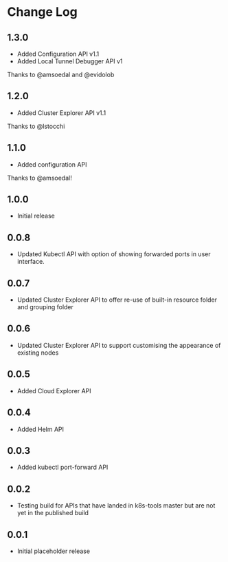 # Change Log

## 1.3.0

* Added Configuration API v1.1
* Added Local Tunnel Debugger API v1

Thanks to @amsoedal and @evidolob

## 1.2.0

* Added Cluster Explorer API v1.1

Thanks to @lstocchi

## 1.1.0

* Added configuration API

Thanks to @amsoedal!

## 1.0.0

* Initial release

## 0.0.8

* Updated Kubectl API with option of showing forwarded ports in user interface.

## 0.0.7

* Updated Cluster Explorer API to offer re-use of built-in resource folder and grouping folder

## 0.0.6

* Updated Cluster Explorer API to support customising the appearance of existing nodes

## 0.0.5

* Added Cloud Explorer API

## 0.0.4

* Added Helm API

## 0.0.3

* Added kubectl port-forward API

## 0.0.2

* Testing build for APIs that have landed in k8s-tools master but are not yet in
  the published build

## 0.0.1

* Initial placeholder release
